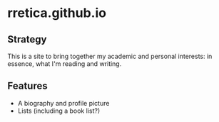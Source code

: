 # rretica.github.io

## Strategy
This is a site to bring together my academic and personal interests: in essence, what I'm reading and writing.

## Features
- A biography and profile picture
- Lists (including a book list?)

